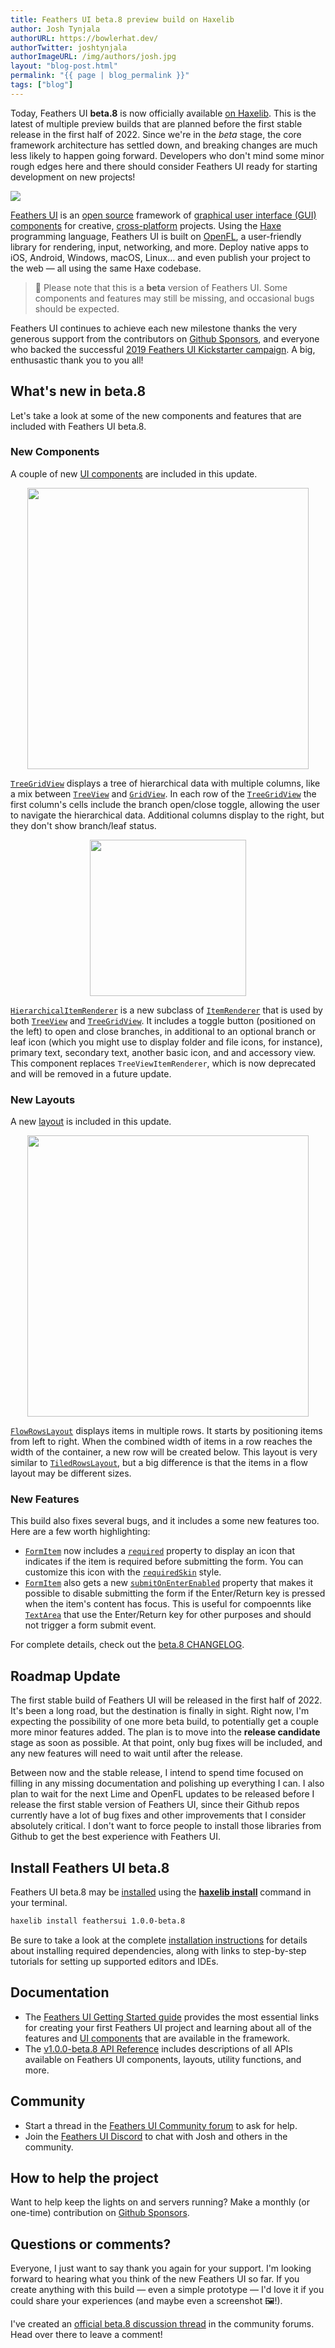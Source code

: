 ```yaml
---
title: Feathers UI beta.8 preview build on Haxelib
author: Josh Tynjala
authorURL: https://bowlerhat.dev/
authorTwitter: joshtynjala
authorImageURL: /img/authors/josh.jpg
layout: "blog-post.html"
permalink: "{{ page | blog_permalink }}"
tags: ["blog"]
---
```


Today, Feathers UI **beta.8** is now officially available [on Haxelib](https://lib.haxe.org/p/feathersui). This is the latest of multiple preview builds that are planned before the first stable release in the first half of 2022. Since we're in the _beta_ stage, the core framework architecture has settled down, and breaking changes are much less likely to happen going forward. Developers who don't mind some minor rough edges here and there should consider Feathers UI ready for starting development on new projects!

![](/blog/img/feathersui-beta-8.png)

[Feathers UI](https://feathersui.com/) is an [open source](https://github.com/feathersui/feathersui-openfl) framework of [graphical user interface (GUI) components](https://feathersui.com/learn/haxe-openfl/ui-components) for creative, [cross-platform](https://feathersui.com/cross-platform-guis/) projects. Using the [Haxe](https://haxe.org/) programming language, Feathers UI is built on [OpenFL](https://openfl.org/), a user-friendly library for rendering, input, networking, and more. Deploy native apps to iOS, Android, Windows, macOS, Linux… and even publish your project to the web — all using the same Haxe codebase.

> 🚨 Please note that this is a **beta** version of Feathers UI. Some components and features may still be missing, and occasional bugs should be expected.

Feathers UI continues to achieve each new milestone thanks the very generous support from the contributors on [Github Sponsors](https://github.com/sponsors/joshtynjala), and everyone who backed the successful [2019 Feathers UI Kickstarter campaign](https://www.kickstarter.com/projects/feathersui/feathers-ui-cross-platform-components-for-haxe-and-openfl). A big, enthusastic thank you to you all!

## What's new in beta.8

Let's take a look at some of the new components and features that are included with Feathers UI beta.8.

### New Components

A couple of new [UI components](https://feathersui.com/learn/haxe-openfl/ui-components/) are included in this update.

<div style="text-align:center;"><a href="https://feathersui.com/learn/haxe-openfl/tree-grid-view/"><img src="/blog/img/beta-8-feathersui-tree-grid-view.png" width="450"></a></div>

[`TreeGridView`](https://feathersui.com/learn/haxe-openfl/tree-grid-view/) displays a tree of hierarchical data with multiple columns, like a mix between [`TreeView`](https://feathersui.com/learn/haxe-openfl/tree-view/) and [`GridView`](https://feathersui.com/learn/haxe-openfl/grid-view/). In each row of the [`TreeGridView`](https://feathersui.com/learn/haxe-openfl/tree-grid-view/) the first column's cells include the branch open/close toggle, allowing the user to navigate the hierarchical data. Additional columns display to the right, but they don't show branch/leaf status.

<div style="text-align:center;"><a href="https://feathersui.com/learn/haxe-openfl/hierarchical-item-renderer/"><img src="/blog/img/beta-8-feathersui-hierarchical-item-renderer.png" width="250"></a></div>

[`HierarchicalItemRenderer`](https://feathersui.com/learn/haxe-openfl/hierarchical-item-renderer/) is a new subclass of [`ItemRenderer`](https://feathersui.com/learn/haxe-openfl/item-renderer/) that is used by both [`TreeView`](https://feathersui.com/learn/haxe-openfl/tree-view/) and [`TreeGridView`](https://feathersui.com/learn/haxe-openfl/tree-grid-view/). It includes a toggle button (positioned on the left) to open and close branches, in additional to an optional branch or leaf icon (which you might use to display folder and file icons, for instance), primary text, secondary text, another basic icon, and and accessory view. This component replaces `TreeViewItemRenderer`, which is now deprecated and will be removed in a future update.

### New Layouts

A new [layout](https://feathersui.com/learn/haxe-openfl/layouts-and-containers/) is included in this update.

<div style="text-align:center;"><a href="https://feathersui.com/learn/haxe-openfl/flow-rows-layout/"><img src="/blog/img/beta-8-feathersui-flow-rows-layout.png" width="450"></a></div>

[`FlowRowsLayout`](https://feathersui.com/learn/haxe-openfl/flow-rows-layout/) displays items in multiple rows. It starts by positioning items from left to right. When the combined width of items in a row reaches the width of the container, a new row will be created below. This layout is very similar to [`TiledRowsLayout`](https://feathersui.com/learn/haxe-openfl/tiled-rows-layout/), but a big difference is that the items in a flow layout may be different sizes.

### New Features

This build also fixes several bugs, and it includes a some new features too. Here are a few worth highlighting:

- [`FormItem`](https://feathersui.com/learn/haxe-openfl/form/) now includes a [`required`](https://api.feathersui.com/current/feathers/controls/FormItem.html#required) property to display an icon that indicates if the item is required before submitting the form. You can customize this icon with the [`requiredSkin`](https://api.feathersui.com/current/feathers/controls/FormItem.html#requiredSkin) style.
- [`FormItem`](https://feathersui.com/learn/haxe-openfl/form/) also gets a new [`submitOnEnterEnabled`](https://api.feathersui.com/current/feathers/controls/FormItem.html#submitOnEnterEnabled) property that makes it possible to disable submitting the form if the Enter/Return key is pressed when the item's content has focus. This is useful for compoennts like [`TextArea`](https://feathersui.com/learn/haxe-openfl/text-area/) that use the Enter/Return key for other purposes and should not trigger a form submit event.

For complete details, check out the [beta.8 CHANGELOG](https://github.com/feathersui/feathersui-openfl/blob/v1.0.0-beta.8/CHANGELOG.md).

## Roadmap Update

The first stable build of Feathers UI will be released in the first half of 2022. It's been a long road, but the destination is finally in sight. Right now, I'm expecting the possibility of one more beta build, to potentially get a couple more minor features added. The plan is to move into the **release candidate** stage as soon as possible. At that point, only bug fixes will be included, and any new features will need to wait until after the release.

Between now and the stable release, I intend to spend time focused on filling in any missing documentation and polishing up everything I can. I also plan to wait for the next Lime and OpenFL updates to be released before I release the first stable version of Feathers UI, since their Github repos currently have a lot of bug fixes and other improvements that I consider absolutely critical. I don't want to force people to install those libraries from Github to get the best experience with Feathers UI.

## Install Feathers UI beta.8

Feathers UI beta.8 may be [installed](https://feathersui.com/learn/haxe-openfl/installation) using the [**haxelib install**](https://lib.haxe.org/documentation/using-haxelib/#install) command in your terminal.

```sh
haxelib install feathersui 1.0.0-beta.8
```

Be sure to take a look at the complete [installation instructions](https://feathersui.com/learn/haxe-openfl/installation) for details about installing required dependencies, along with links to step-by-step tutorials for setting up supported editors and IDEs.

## Documentation

- The [Feathers UI Getting Started guide](https://feathersui.com/learn/haxe-openfl/getting-started) provides the most essential links for creating your first Feathers UI project and learning about all of the features and [UI components](https://feathersui.com/learn/haxe-openfl/ui-components) that are available in the framework.
- The [v1.0.0-beta.8 API Reference](https://api.feathersui.com/v1.0.0-beta.8/) includes descriptions of all APIs available on Feathers UI components, layouts, utility functions, and more.

## Community

- Start a thread in the [Feathers UI Community forum](https://community.feathersui.com/) to ask for help.
- Join the [Feathers UI Discord](https://discord.feathersui.com/) to chat with Josh and others in the community.

## How to help the project

Want to help keep the lights on and servers running? Make a monthly (or one-time) contribution on [Github Sponsors](https://github.com/sponsors/joshtynjala).

## Questions or comments?

Everyone, I just want to say thank you again for your support. I'm looking forward to hearing what you think of the new Feathers UI so far. If you create anything with this build — even a simple prototype — I'd love it if you could share your experiences (and maybe even a screenshot 🖼!).

I've created an [official beta.8 discussion thread](https://community.feathersui.com/d/79-feathers-ui-beta8-preview-build-on-haxelib) in the community forums. Head over there to leave a comment!
